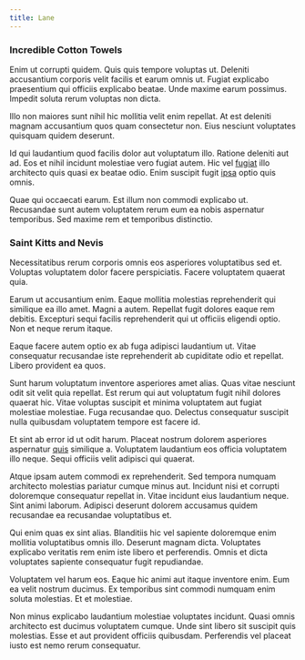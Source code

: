 ```yaml
---
title: Lane
---
```


### Incredible Cotton Towels

Enim ut corrupti quidem. Quis quis tempore voluptas ut. Deleniti accusantium corporis velit facilis et earum omnis ut. Fugiat explicabo praesentium qui officiis explicabo beatae. Unde maxime earum possimus. Impedit soluta rerum voluptas non dicta.

Illo non maiores sunt nihil hic mollitia velit enim repellat. At est deleniti magnam accusantium quos quam consectetur non. Eius nesciunt voluptates quisquam quidem deserunt.

Id qui laudantium quod facilis dolor aut voluptatum illo. Ratione deleniti aut ad. Eos et nihil incidunt molestiae vero fugiat autem. Hic vel [fugiat](/dolore/et/rial_omani_organized.md) illo architecto quis quasi ex beatae odio. Enim suscipit fugit [ipsa](/facere/incredible_users.md) optio quis omnis.

Quae qui occaecati earum. Est illum non commodi explicabo ut. Recusandae sunt autem voluptatem rerum eum ea nobis aspernatur temporibus. Sed maxime rem et temporibus distinctio.

### Saint Kitts and Nevis

Necessitatibus rerum corporis omnis eos asperiores voluptatibus sed et. Voluptas voluptatem dolor facere perspiciatis. Facere voluptatem quaerat quia.

Earum ut accusantium enim. Eaque mollitia molestias reprehenderit qui similique ea illo amet. Magni a autem. Repellat fugit dolores eaque rem debitis. Excepturi sequi facilis reprehenderit qui ut officiis eligendi optio. Non et neque rerum itaque.

Eaque facere autem optio ex ab fuga adipisci laudantium ut. Vitae consequatur recusandae iste reprehenderit ab cupiditate odio et repellat. Libero provident ea quos.

Sunt harum voluptatum inventore asperiores amet alias. Quas vitae nesciunt odit sit velit quia repellat. Est rerum qui aut voluptatum fugit nihil dolores quaerat hic. Vitae voluptas suscipit et minima voluptatem aut fugiat molestiae molestiae. Fuga recusandae quo. Delectus consequatur suscipit nulla quibusdam voluptatem tempore est facere id.

Et sint ab error id ut odit harum. Placeat nostrum dolorem asperiores aspernatur [quis](/eos/est/ut/netherlands_antilles.md) similique a. Voluptatem laudantium eos officia voluptatem illo neque. Sequi officiis velit adipisci qui quaerat.

Atque ipsam autem commodi ex reprehenderit. Sed tempora numquam architecto molestias pariatur cumque minus aut. Incidunt nisi et corrupti doloremque consequatur repellat in. Vitae incidunt eius laudantium neque. Sint animi laborum. Adipisci deserunt dolorem accusamus quidem recusandae ea recusandae voluptatibus et.

Qui enim quas ex sint alias. Blanditiis hic vel sapiente doloremque enim mollitia voluptatibus omnis illo. Deserunt magnam dicta. Voluptates explicabo veritatis rem enim iste libero et perferendis. Omnis et dicta voluptates sapiente consequatur fugit repudiandae.

Voluptatem vel harum eos. Eaque hic animi aut itaque inventore enim. Eum ea velit nostrum ducimus. Ex temporibus sint commodi numquam enim soluta molestias. Et et molestiae.

Non minus explicabo laudantium molestiae voluptates incidunt. Quasi omnis architecto est ducimus voluptatem cumque. Unde sint libero sit suscipit quis molestias. Esse et aut provident officiis quibusdam. Perferendis vel placeat iusto est nemo rerum consequatur.
